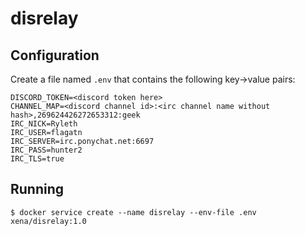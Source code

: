# disrelay

## Configuration

Create a file named `.env` that contains the following key->value pairs:

```shell
DISCORD_TOKEN=<discord token here>
CHANNEL_MAP=<discord channel id>:<irc channel name without hash>,269624426272653312:geek
IRC_NICK=Ryleth
IRC_USER=flagatn
IRC_SERVER=irc.ponychat.net:6697
IRC_PASS=hunter2
IRC_TLS=true
```

## Running

```shell
$ docker service create --name disrelay --env-file .env xena/disrelay:1.0
```
